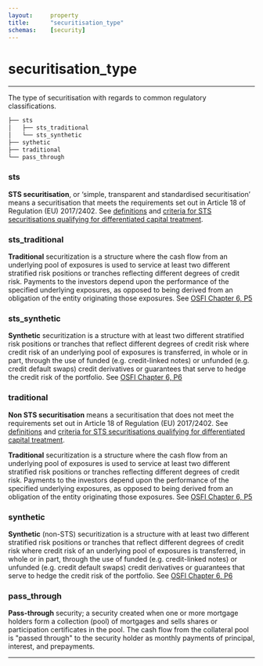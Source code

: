 ```yaml
---
layout:     property
title:      "securitisation_type"
schemas:    [security]
---
```


# securitisation_type

---

The type of securitisation with regards to common regulatory classifications.

```bash
├── sts
│   ├── sts_traditional
│   └── sts_synthetic
├── sythetic
├── traditional
└── pass_through

```

### sts
**STS securitisation**, or ‘simple, transparent and standardised securitisation’ means a securitisation that meets the requirements set out in Article 18 of Regulation (EU) 2017/2402. See [definitions](https://eur-lex.europa.eu/legal-content/EN/TXT/?uri=CELEX%3A32013R0575) and [criteria for STS securitisations qualifying for differentiated capital treatment](https://eur-lex.europa.eu/legal-content/EN/TXT/?uri=CELEX%3A32013R0575).

### sts_traditional
**Traditional** securitization is a structure where the cash flow from an underlying pool of exposures is used to service at least two different stratified risk positions or tranches reflecting different degrees of credit risk. Payments to the investors depend upon the performance of the specified underlying exposures, as opposed to being derived from an obligation of the entity originating those exposures.
See [OSFI Chapter 6, P5][osfi-chapter-6]

### sts_synthetic
**Synthetic** securitization is a structure with at least two different stratified risk positions or tranches that reflect different degrees of credit risk where credit risk of an underlying pool of exposures is transferred, in whole or in part, through the use of funded (e.g. credit-linked notes) or unfunded (e.g. credit default swaps) credit derivatives or guarantees that serve to hedge the credit risk of the portfolio.
See [OSFI Chapter 6, P6][osfi-chapter-6]

### traditional
**Non STS securitisation** means a securitisation that does not meet the requirements set out in Article 18 of Regulation (EU) 2017/2402. See [definitions](https://eur-lex.europa.eu/legal-content/EN/TXT/?uri=CELEX%3A32013R0575) and [criteria for STS securitisations qualifying for differentiated capital treatment](https://eur-lex.europa.eu/legal-content/EN/TXT/?uri=CELEX%3A32013R0575).

**Traditional** securitization is a structure where the cash flow from an underlying pool of exposures is used to service at least two different stratified risk positions or tranches reflecting different degrees of credit risk. Payments to the investors depend upon the performance of the specified underlying exposures, as opposed to being derived from an obligation of the entity originating those exposures.
See [OSFI Chapter 6, P5][osfi-chapter-6]

### synthetic
**Synthetic** (non-STS) securitization is a structure with at least two different stratified risk positions or tranches that reflect different degrees of credit risk where credit risk of an underlying pool of exposures is transferred, in whole or in part, through the use of funded (e.g. credit-linked notes) or unfunded (e.g. credit default swaps) credit derivatives or guarantees that serve to hedge the credit risk of the portfolio.
See [OSFI Chapter 6, P6][osfi-chapter-6]

### pass_through
**Pass-through** security; a security created when one or more mortgage holders form a collection (pool) of mortgages and sells shares or participation certificates in the pool. The cash flow from the collateral pool is "passed through" to the security holder as monthly payments of principal, interest, and prepayments.

---
[osfi-chapter-6]: https://www.osfi-bsif.gc.ca/en/guidance/guidance-library/capital-adequacy-requirements-car-2024-chapter-6-securitization
